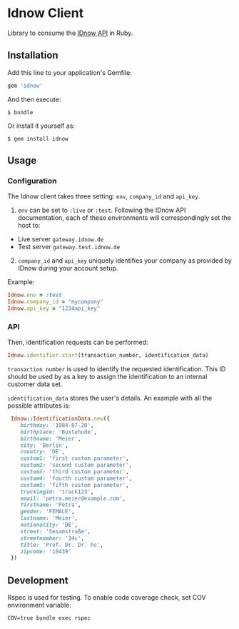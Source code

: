 # Idnow Client
Library to consume the [IDnow API](http://www.idnow.eu/developers)  in Ruby.


## Installation

Add this line to your application's Gemfile:

```ruby
gem 'idnow'
```

And then execute:

    $ bundle

Or install it yourself as:

    $ gem install idnow

## Usage

### Configuration

The Idnow client takes three setting: `env`, `company_id` and `api_key`.

1.  `env` can be set to `:live` or `:test`. Following the IDnow API documentation,
each of these environments will correspondingly set the host to:

  -  Live server `gateway.idnow.de`
  -  Test server `gateway.test.idnow.de`

2.  `company_id` and `api_key` uniquely identifies your company as provided by
IDnow during your account setup.

Example:

```ruby
Idnow.env = :test
Idnow.company_id = "mycompany"
Idnow.api_key = "1234api_key"
```

### API

Then, identification requests can be performed:

```ruby
Idnow.identifier.start(transaction_number, identification_data)
```

`transaction number` is used to identify the requested identification. This ID
should be used by as a key to assign the identification to an internal customer data set.

`identification_data` stores the user's details. An example with all the
possible attributes is:

```ruby
 Idnow::IdentificationData.new({
    birthday: '1984-07-20',
    birthplace: 'Buxtehude',
    birthname: 'Meier',
    city: 'Berlin',
    country: 'DE',
    custom1: 'first custom parameter',
    custom2: 'second custom parameter',
    custom3: 'third custom parameter',
    custom4: 'fourth custom parameter',
    custom5: 'fifth custom parameter',
    trackingid: 'track123',
    email: 'petra.meier@example.com',
    firstname: 'Petra',
    gender: 'FEMALE',
    lastname: 'Meier',
    nationality: 'DE',
    street: 'Sesamstraße',
    streetnumber: '34c',
    title: 'Prof. Dr. Dr. hc',
    zipcode: '10439'
 })
```

## Development

Rspec is used for testing.
To enable code coverage check, set COV environment variable:

`COV=true bundle exec rspec`
